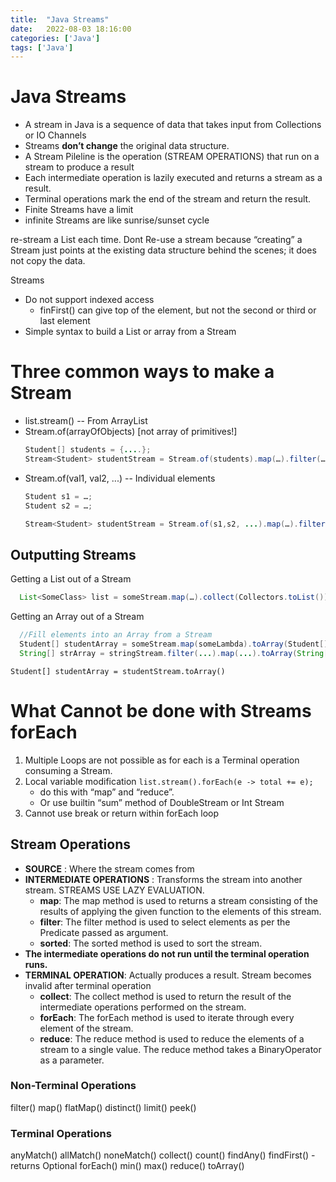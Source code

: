 ```yaml
---
title:  "Java Streams"
date:   2022-08-03 18:16:00
categories: ['Java']
tags: ['Java']
---
```


# Java Streams

* A stream in Java is a sequence of data that takes input from Collections or IO Channels
* Streams **don’t change** the original data structure.
* A Stream Pileline is the operation (STREAM OPERATIONS) that run on a stream to produce a result
* Each intermediate operation is lazily executed and returns a stream as a result.
* Terminal operations mark the end of the stream and return the result.
* Finite Streams have a limit
* infinite Streams are like sunrise/sunset cycle

re-stream a List each time. Dont Re-use a stream because “creating” a Stream just points at the existing data structure behind the scenes; it does not copy the data.

Streams 

 * Do not support indexed access
      * finFirst() can give top of the element, but not the second or third or last element
 * Simple syntax to build a List or array from a Stream


 # Three  common ways to make a Stream
  * list.stream() -- From ArrayList
  * Stream.of(arrayOfObjects) [not array of primitives!]
    ```java
    Student[] students = {....};
    Stream<Student> studentStream = Stream.of(students).map(…).filter(…).other(…);//No Terminal Operator
    ```
  * Stream.of(val1, val2, ...) -- Individual elements 
    ```java
    Student s1 = …;
    Student s2 = …;
    
    Stream<Student> studentStream = Stream.of(s1,s2, ...).map(…).filter(…).other(…);;//No Terminal Operator
    ```

## Outputting Streams

Getting a List out of a Stream
  ```java
    List<SomeClass> list = someStream.map(…).collect(Collectors.toList());
  ```

Getting an Array out of a Stream
```java
  //Fill elements into an Array from a Stream
  Student[] studentArray = someStream.map(someLambda).toArray(Student[]::new);
  String[] strArray = stringStream.filter(...).map(...).toArray(String[]::new);
```


```
Student[] studentArray = studentStream.toArray()
```
# What **Cannot** be done with Streams forEach

1. Multiple Loops are not possible as for each is a Terminal operation consuming a Stream.
2. Local variable modification
    `list.stream().forEach(e -> total += e);`
      * do this with “map” and “reduce”.
      * Or use builtin “sum” method of DoubleStream or Int Stream
3. Cannot use break or return within forEach loop  

## Stream Operations

* **SOURCE** : Where the stream comes from
* **INTERMEDIATE OPERATIONS** : Transforms the stream into another stream. STREAMS USE LAZY EVALUATION.
  * **map**: The map method is used to returns a stream consisting of the results of applying the given function to the elements of this stream.
  * **filter**: The filter method is used to select elements as per the Predicate passed as argument.
  * **sorted**: The sorted method is used to sort the stream.
* **The intermediate operations do not run until the terminal operation runs.**
* **TERMINAL OPERATION**: Actually produces a result. Stream becomes invalid after terminal operation
  * **collect**: The collect method is used to return the result of the intermediate operations performed on the stream.
  * **forEach**: The forEach method is used to iterate through every element of the stream.
  * **reduce**: The reduce method is used to reduce the elements of a stream to a single value. The reduce method takes a BinaryOperator as a parameter.

### Non-Terminal Operations
filter()
map()
flatMap()
distinct()
limit()
peek()

### Terminal Operations
anyMatch()
allMatch()
noneMatch()
collect()
count()
findAny()
findFirst() - returns Optional
forEach()
min()
max()
reduce()
toArray()